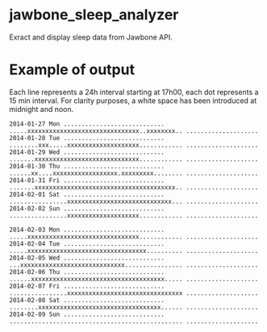 jawbone_sleep_analyzer
======================

Exract and display sleep data from Jawbone API.

# Example of output
Each line represents a 24h interval starting at 17h00, each dot represents a 15 min interval. For clarity purposes, 
a white space has been introduced at midnight and noon.

```
2014-01-27 Mon ............................ .....xxxxxxxxxxxxxxxxxxxxxxxxxxxxxxx..xxxxxxxx.. ....................
2014-01-28 Tue ............................ ........xxx.....xxxxxxxxxxxxxxxxxxxx............ ....................
2014-01-29 Wed ............................ .......xxxxxxxxxxxxxxxxxxxxxxxxxxxxx............ ....................
2014-01-30 Thu ............................ ......xx....xxxxxxxxxxxxxxxxxx.xxxxxxxxx........ ....................
2014-01-31 Fri ............................ .......xxxxxxxxxxxxxxxxxxxxxxxxxxxxxxxxxxxxxxx.. ....................
2014-02-01 Sat ............................ ................xxxxxxxxxxxxxxxxxxxxxxxxxxxxx... ....................
2014-02-02 Sun ............................ ................xxxxxxxxxxxxxxxxxxxx............ ....................

2014-02-03 Mon ............................ .....xxxxxxxxxxxxxxxxxxxxxxxxxxxxxxx............ ....................
2014-02-04 Tue ............................ .....xxxxxxxxxxxxxxxxxxxxxxxxxxxxxxxxx.......... ....................
2014-02-05 Wed ............................ ...xxxxxxxxxxxxxxxxxxxxxxxxxxxxx................ ....................
2014-02-06 Thu ............................ ......xxxxxxxxxxxxxxxxxxxxxxxxxxxxxxxxxxxxx..... ....................
2014-02-07 Fri ............................ ................xxxxxxxxxxxxxxxxxxxxxxxxxxxxxxxx ....................
2014-02-08 Sat ............................ ........xxxxxxxxxxxxxxxxxxxxxxxxxxxxxxxxxx...... ....................
2014-02-09 Sun ............................ ................................................ ....................
```
